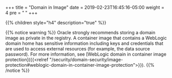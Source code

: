 +++
title = "Domain in Image"
date = 2019-02-23T16:45:16-05:00
weight = 4
pre = "<b> </b>"
+++

{{% children style="h4" description="true" %}}

{{% notice warning %}}
Oracle strongly recommends storing a domain image as private in the registry.
A container image that contains a WebLogic domain home has sensitive information
including keys and credentials that are used to access external resources
(for example, the data source password). For more information, see
[WebLogic domain in container image protection]({{<relref "/security/domain-security/image-protection#weblogic-domain-in-container-image-protection">}}).
{{% /notice %}}
